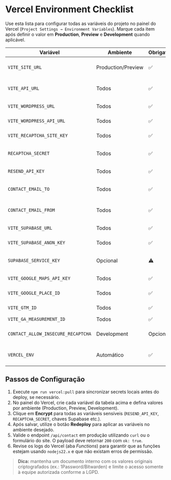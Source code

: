 # Vercel Environment Checklist

Use esta lista para configurar todas as variáveis do projeto no painel do Vercel (`Project Settings → Environment Variables`). Marque cada item após definir o valor em **Production**, **Preview** e **Development** quando aplicável.

| Variável | Ambiente | Obrigatório | Descrição |
| --- | --- | --- | --- |
| `VITE_SITE_URL` | Production/Preview | ✅ | URL pública do site utilizada para metadados e geração de links canônicos. |
| `VITE_API_URL` | Todos | ✅ | Base URL para chamadas ao `/api` hospedado no Vercel. Use `https://<project>.vercel.app/api`. |
| `VITE_WORDPRESS_URL` | Todos | ✅ | URL do WordPress headless utilizado para conteúdo. |
| `VITE_WORDPRESS_API_URL` | Todos | ✅ | Endpoint REST do WordPress (`/wp-json/wp/v2`). |
| `VITE_RECAPTCHA_SITE_KEY` | Todos | ✅ | Site key do Google reCAPTCHA v3 usada no frontend. |
| `RECAPTCHA_SECRET` | Todos | ✅ | Secret key do reCAPTCHA consumida na função `/api/contact`. |
| `RESEND_API_KEY` | Todos | ✅ | Token da API Resend para envio de e-mails de contato. |
| `CONTACT_EMAIL_TO` | Todos | ✅ | Destinatários (separados por vírgula) das mensagens de contato. |
| `CONTACT_EMAIL_FROM` | Todos | ✅ | Endereço remetente exibido no Resend (ex.: `noreply@saraivavision.com.br`). |
| `VITE_SUPABASE_URL` | Todos | ✅ | URL do projeto Supabase para features que consomem dados. |
| `VITE_SUPABASE_ANON_KEY` | Todos | ✅ | Chave anônima do Supabase utilizada no navegador. |
| `SUPABASE_SERVICE_KEY` | Opcional | ⚠️ | Necessário apenas se alguma função serverless precisar de permissões elevadas. |
| `VITE_GOOGLE_MAPS_API_KEY` | Todos | ✅ | Chave do Google Maps usada nos mapas e rotas. |
| `VITE_GOOGLE_PLACE_ID` | Todos | ✅ | Place ID da clínica para reviews e rich snippets. |
| `VITE_GTM_ID` | Todos | ✅ | ID do Google Tag Manager habilitado após consentimento. |
| `VITE_GA_MEASUREMENT_ID` | Todos | ✅ | ID do Google Analytics 4. |
| `CONTACT_ALLOW_INSECURE_RECAPTCHA` | Development | Opcional | Ajuste para `true` apenas em ambientes locais quando quiser pular a validação do reCAPTCHA. |
| `VERCEL_ENV` | Automático | ✅ | Variável gerenciada pelo Vercel. Apenas confirme que aparece em *Runtime Logs*. |

## Passos de Configuração

1. Execute `npm run vercel:pull` para sincronizar secrets locais antes do deploy, se necessário.
2. No painel do Vercel, crie cada variável da tabela acima e defina valores por ambiente (Production, Preview, Development).
3. Clique em **Encrypt** para todas as variáveis sensíveis (`RESEND_API_KEY`, `RECAPTCHA_SECRET`, chaves Supabase etc.).
4. Após salvar, utilize o botão **Redeploy** para aplicar as variáveis no ambiente desejado.
5. Valide o endpoint `/api/contact` em produção utilizando `curl` ou o formulário do site. O payload deve retornar `200` com `ok: true`.
6. Revise os logs do Vercel (aba *Functions*) para garantir que as funções estejam usando `nodejs22.x` e que não existam erros de permissão.

> **Dica:** mantenha um documento interno com os valores originais criptografados (ex.: 1Password/Bitwarden) e limite o acesso somente à equipe autorizada conforme a LGPD.
